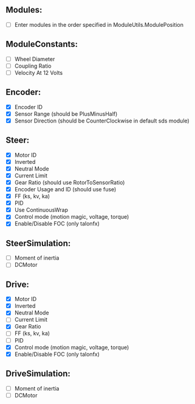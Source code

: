 Modules:
-----------------------
- [ ] Enter modules in the order specified in ModuleUtils.ModulePosition

ModuleConstants:
-----------------------
- [ ] Wheel Diameter
- [ ] Coupling Ratio
- [ ] Velocity At 12 Volts

Encoder:
----------------------
- [x] Encoder ID
- [x] Sensor Range (should be PlusMinusHalf)
- [x] Sensor Direction (should be CounterClockwise in default sds module)

Steer:
-----------------------
- [x] Motor ID
- [x] Inverted
- [x] Neutral Mode
- [x] Current Limit
- [x] Gear Ratio (should use RotorToSensorRatio)
- [x] Encoder Usage and ID (should use fuse)
- [x] FF (ks, kv, ka)
- [x] PID
- [x] Use ContinuousWrap
- [x] Control mode (motion magic, voltage, torque)
- [x] Enable/Disable FOC (only talonfx)

SteerSimulation:
-----------------------
- [ ] Moment of inertia
- [ ] DCMotor

Drive:
-----------------------
- [x] Motor ID
- [x] Inverted
- [x] Neutral Mode
- [ ] Current Limit
- [x] Gear Ratio
- [ ] FF (ks, kv, ka)
- [ ] PID
- [x] Control mode (motion magic, voltage, torque)
- [x] Enable/Disable FOC (only talonfx)

DriveSimulation:
-----------------------
 - [ ] Moment of inertia
 - [ ] DCMotor
